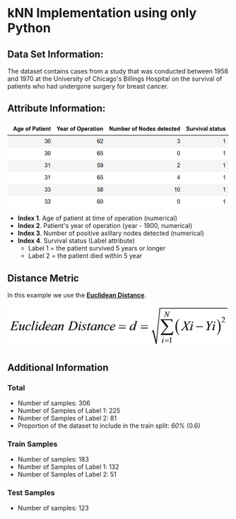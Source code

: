 # kNN Implementation using only Python

## Data Set Information:

The dataset contains cases from a study that was conducted between 1958 and 1970 at the University of Chicago's Billings Hospital on the survival of patients who had undergone surgery for breast cancer.

## Attribute Information:

<img src="images/dataset.png">

- **Index 1**. Age of patient at time of operation (numerical) <br>
- **Index 2**. Patient's year of operation (year - 1900, numerical) <br> 
- **Index 3**. Number of positive axillary nodes detected (numerical) <br>
- **Index 4**. Survival status (Label attribute) <br>
    - Label 1 = the patient survived 5 years or longer 
    - Label 2 = the patient died within 5 year

## Distance Metric

In this example we use the [**Euclidean Distance**](https://en.wikipedia.org/wiki/Euclidean_distance).

<img src="images/euclidean_distance.jpg" width="750">

## Additional Information

### Total
- Number of samples: 306<br>
- Number of Samples of Label 1: 225<br>
- Number of Samples of Label 2: 81<br>
- Proportion of the dataset to include in the train split: *60%* (0.6)

### Train Samples
- Number of samples: 183<br>
- Number of Samples of Label 1: 132<br>
- Number of Samples of Label 2: 51<br>

### Test Samples
- Number of samples: 123